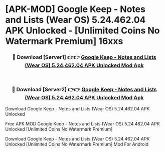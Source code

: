 # [APK-MOD] Google Keep - Notes and Lists (Wear OS) 5.24.462.04 APK Unlocked - [Unlimited Coins No Watermark Premium] 16xxs



<div align="center">
<h3>🔴 Download [Server1] 👉👉 <a href="https://momento.my/?title=Google_Keep_-_Notes_and_Lists_(Wear_OS)_5.24.462.04_APK_Unlocked">Google Keep - Notes and Lists (Wear OS) 5.24.462.04 APK Unlocked Mod Apk</a></h3><br>

<h3>🔴 Download [Server2] 👉👉 <a href="https://momento.my/?title=Google_Keep_-_Notes_and_Lists_(Wear_OS)_5.24.462.04_APK_Unlocked">Google Keep - Notes and Lists (Wear OS) 5.24.462.04 APK Unlocked Mod Apk</a></h3>
</div>



Download Google Keep - Notes and Lists (Wear OS) 5.24.462.04 APK Unlocked 

Free APK MOD Google Keep - Notes and Lists (Wear OS) 5.24.462.04 APK Unlocked [Unlimited Coins No Watermark Premium]

Download Google Keep - Notes and Lists (Wear OS) 5.24.462.04 APK Unlocked [Unlimited Coins No Watermark Premium] Mod For Android
